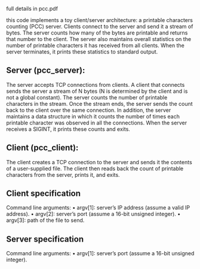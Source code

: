 full details in pcc.pdf

this code implements a toy client/server architecture: a printable characters counting
(PCC) server. Clients connect to the server and send it a stream of bytes. The server counts how
many of the bytes are printable and returns that number to the client. The server also maintains
overall statistics on the number of printable characters it has received from all clients. When the
server terminates, it prints these statistics to standard output.

Server (pcc_server):
-

The server accepts TCP connections from clients. A client that connects
sends the server a stream of N bytes (N is determined by the client and is not a global constant).
The server counts the number of printable characters in the stream. Once the stream ends, the server sends the count back to
the client over the same connection. In addition, the server maintains a data structure in which it
counts the number of times each printable character was observed in all the connections. When
the server receives a SIGINT, it prints these counts and exits.

 Client (pcc_client):
 -
The client creates a TCP connection to the server and sends it the contents
of a user-supplied file. The client then reads back the count of printable characters from the
server, prints it, and exits.

Client specification
-

Command line arguments:
    • argv[1]: server’s IP address (assume a valid IP address).
    • argv[2]: server’s port (assume a 16-bit unsigned integer).
    • argv[3]: path of the file to send.


Server specification
-

Command line arguments:
    • argv[1]: server’s port (assume a 16-bit unsigned integer).
